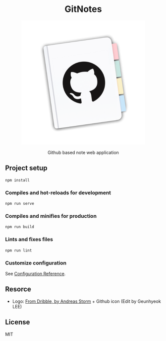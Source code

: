 <div align="center">

# GitNotes

<img src="./logo.png" width="400">

Github based note web application

</div>

## Project setup

```
npm install
```

### Compiles and hot-reloads for development

```
npm run serve
```

### Compiles and minifies for production

```
npm run build
```

### Lints and fixes files

```
npm run lint
```

### Customize configuration

See [Configuration Reference](https://cli.vuejs.org/config/).

## Resorce

- Logo: [From Dribble, by Andreas Storm](https://dribbble.com/shots/10878981-Notion-Replacement-Icon) + Github icon (Edit by Geunhyeok LEE)

## License

MIT
